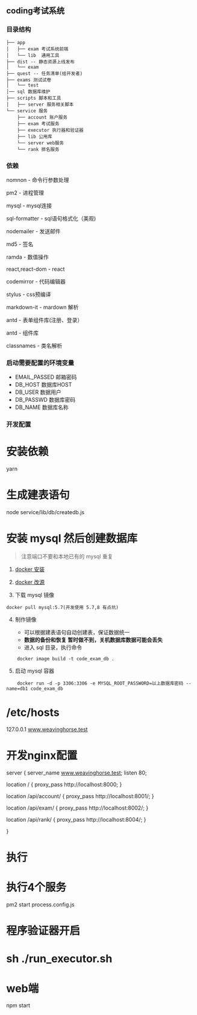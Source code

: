 ## coding考试系统

### 目录结构
```
├── app
│   ├── exam 考试系统前端
│   └── lib  通用工具
├── dist -- 静态资源上线发布
│   └── exam
├── quest -- 任务清单(给开发者)
├── exams 测试试卷
│   └── test
│── sql 数据库维护
├── scripts 脚本和工具
│   ├── server 服务相关脚本
└── service 服务
    ├── account 账户服务
    ├── exam 考试服务
    ├── executor 执行器和验证器
    ├── lib 公用库
    └── server web服务
    └── rank 排名服务
```


### 依赖

nomnon - 命令行参数处理

pm2 - 进程管理

mysql - mysql连接

sql-formatter - sql语句格式化（美观)

nodemailer - 发送邮件

md5 - 签名

ramda - 数值操作

react,react-dom - react

codemirror - 代码编辑器

stylus - css预编译

markdown-it - mardown 解析

antd - 表单组件库(注册、登录）

antd - 组件库

classnames - 类名解析






### 启动需要配置的环境变量

- EMAIL_PASSED 邮箱密码
- DB_HOST 数据库HOST
- DB_USER 数据用户
- DB_PASSWD 数据库密码
- DB_NAME 数据库名称


### 开发配置


# 安装依赖
yarn

# 生成建表语句
node service/lib/db/createdb.js

# 安装 mysql 然后创建数据库

> 注意端口不要和本地已有的 mysql 重复

1. [docker 安装](http://www.runoob.com/docker/ubuntu-docker-install.html)

2. [docker 改源](https://www.jianshu.com/p/34d3b4568059)

3. 下载 mysql 镜像

```
docker pull mysql:5.7(开发使用 5.7,8 有点坑)
```

4.  制作镜像

    - 可以根据建表语句自动创建表，保证数据统一

    * **数据的备份和恢复 暂时做不到，关机数据库数据可能会丢失**

    - 进入 sql 目录，执行命令

```
    docker image build -t code_exam_db .
```

5.  启动 mysql 容器

```
    docker run -d -p 3306:3306 -e MYSQL_ROOT_PASSWORD=以上数据库密码 --name=db1 code_exam_db
```

# /etc/hosts
127.0.0.1 www.weavinghorse.test 

# 开发nginx配置
server {
  server_name www.weavinghorse.test;
  listen 80;

  location / {
    proxy_pass http://localhost:8000;
  }

  location /api/account/ {
    proxy_pass http://localhost:8001/;
  }

  location /api/exam/ {
    proxy_pass http://localhost:8002/;
  }

  location /api/rank/ {
    proxy_pass http://localhost:8004/;
  }

}

# 执行
# 执行4个服务
pm2 start process.config.js

# 程序验证器开启
# sh ./run_executor.sh

# web端
npm start
